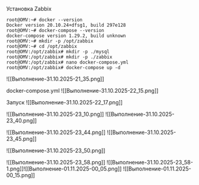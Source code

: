 Установка Zabbix

```
root@OMV:~# docker --version
Docker version 20.10.24+dfsg1, build 297e128
root@OMV:~# docker-compose --version
docker-compose version 1.29.2, build unknown
root@OMV:~# mkdir -p /opt/zabbix
root@OMV:~# cd /opt/zabbix
root@OMV:/opt/zabbix# mkdir -p ./mysql
root@OMV:/opt/zabbix# mkdir -p ./zabbix
root@OMV:/opt/zabbix# nano docker-compose.yml
root@OMV:/opt/zabbix# docker-compose up -d

```

![[Выполнение-31.10.2025-21_35.png]]

docker-compose.yml
![[Выполнение-31.10.2025-22_15.png]]

Запуск
![[Выполнение-31.10.2025-22_17.png]]

![[Выполнение-31.10.2025-23_10.png]]
![[Выполнение-31.10.2025-23_40.png]]

![[Выполнение-31.10.2025-23_44.png]]
![[Выполнение-31.10.2025-23_45.png]]

![[Выполнение-31.10.2025-23_50.png]]


![[Выполнение-31.10.2025-23_58.png]]
![[Выполнение-31.10.2025-23_58-1.png]]![[Выполнение-01.11.2025-00_05.png]]
![[Выполнение-01.11.2025-00_15.png]]